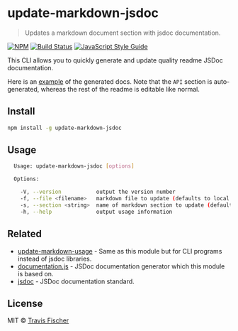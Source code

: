 # update-markdown-jsdoc

> Updates a markdown document section with jsdoc documentation.

[![NPM](https://img.shields.io/npm/v/update-markdown-jsdoc.svg)](https://www.npmjs.com/package/update-markdown-jsdoc) [![Build Status](https://travis-ci.com/transitive-bullshit/update-markdown-jsdoc.svg?branch=master)](https://travis-ci.com/transitive-bullshit/update-markdown-jsdoc) [![JavaScript Style Guide](https://img.shields.io/badge/code_style-standard-brightgreen.svg)](https://standardjs.com)

This CLI allows you to quickly generate and update quality readme JSDoc documentation.

Here is an [example](https://github.com/transitive-bullshit/puppeteer-github) of the generated docs. Note that the `API` section is auto-generated, whereas the rest of the readme is editable like normal.

## Install

```bash
npm install -g update-markdown-jsdoc
```

## Usage

```bash
  Usage: update-markdown-jsdoc [options]

  Options:

    -V, --version           output the version number
    -f, --file <filename>   markdown file to update (defaults to local readme)
    -s, --section <string>  name of markdown section to update (default: api)
    -h, --help              output usage information
```

## Related

-   [update-markdown-usage](https://github.com/transitive-bullshit/update-markdown-usage) - Same as this module but for CLI programs instead of jsdoc libraries.
-   [documentation.js](https://github.com/documentationjs/documentation) - JSDoc documentation generator which this module is based on.
-   [jsdoc](http://usejsdoc.org/) - JSDoc documentation standard.

## License

MIT © [Travis Fischer](https://github-cli.com/transitive-bullshit)

